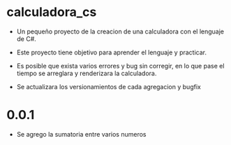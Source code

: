 # calculadora_cs
- Un pequeño proyecto de la creacion de una calculadora con el lenguaje de C#.
- Este proyecto tiene objetivo para aprender el lenguaje y practicar.
- Es posible que exista varios errores y bug sin corregir, en lo que pase el tiempo se arreglara y renderizara la calculadora.

- Se actualizara los versionamientos de cada agregacion y bugfix
# 0.0.1
- Se agrego la sumatoria entre varios numeros

